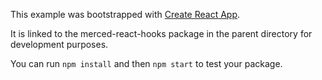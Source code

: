 This example was bootstrapped with [Create React App](https://github.com/facebook/create-react-app).

It is linked to the merced-react-hooks package in the parent directory for development purposes.

You can run `npm install` and then `npm start` to test your package.

